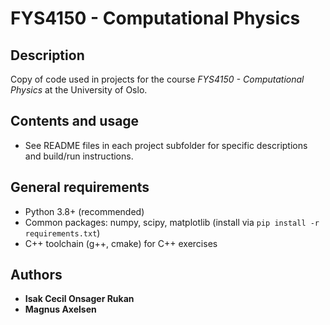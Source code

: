 # FYS4150 - Computational Physics
## Description
Copy of code used in projects for the course *FYS4150 - Computational Physics* at the University of Oslo. 

## Contents and usage
- See README files in each project subfolder for specific descriptions and build/run instructions.


## General requirements
- Python 3.8+ (recommended)
- Common packages: numpy, scipy, matplotlib (install via `pip install -r requirements.txt`)
- C++ toolchain (g++, cmake) for C++ exercises

## Authors
- **Isak Cecil Onsager Rukan**
- **Magnus Axelsen**
